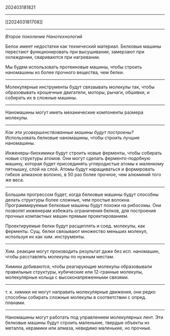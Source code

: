 202403181821
***
[[202403181708]]
***
*Второе поколение Нанотехнологий*

Белок имеет недостатки как технический материал. 
Белковые машины перестают функционировать при высушивании, 
замерзают при охлаждении, 
свариваются при нагревании.

Мы будем использовать протеиновые машины, 
чтобы строить наномашины из более прочного вещества, чем белки.

***

Молекулярные инструменты будут связаывать молекулы так, 
чтобы образовывать крошечные двигатели, моторы, рычаги, обшивки, и собирать их в сложные машины.

***

Наномашины могут иметь механические компоненты размера молекулы.

***

*Как эти усовершенствованные машины будут построены?*
Использовать белковые наномашины, чтобы строить лучшие наномашины.

Инженеры-биохимики будут строить новые ферменты, 
чтобы собирать новые структуры атомов.
Они могут сделать ферменто-подобную машину, 
которая будет присоединять углеродистые атомы к маленкому пятнышку, слой на слой.
Атомы будут наращиваться и формировать гибкое алмазное волокно, 
в 50 раз более прочное, чем алюминий того же веса.

***

Большим прогрессом будет, 
когда белковые машины будут способны делать структуры более сложные, 
чем простые волокна.
Программируемые белковые машины будут похожи на рибосомы.
Они позволят инженерам избежать ограничения белков, 
для построения прочных компактных машин прямым проектированием.

Проектируемые белки будут расщеплять и соед. молекулы, как ферменты.
Сущ. белки связывают множество меньших молекул, 
используя их как хим. инструменты.

***

Хим. реакции могут производить результат даже без исп. наномашин, 
чтобы расставлять молекулы по нужным местам.

Химики добиваются,
чтобы реагирующие молекулы образовывали правильные структуры, 
кубические или 12-гранные молекулы, 
молекулярные кольца с высоконапряженными связями. 

***

т. к. химики не могут направить молекулярные движения, 
они редко способны собирать сложные молекулы в соответствии с опред. планами.

***

Наномашины могут работать под управлением молекулярных лент.
Эти белковые машины будут строить маленькие, твердые объекты из металла, керамики или алмаза, 
невидимо маленькие, но прочные.

